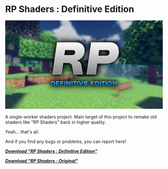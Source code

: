 # RP Shaders : Definitive Edition

![](rp-def-thumbnail.png)

A single-worker shaders project.
Main target of this project to remake old shaders like "RP Shaders" back in higher quality.

Yeah... that's all.

And if you find any bugs or problems, you can report here!


[_**Download "RP Shaders : Definitive Edition"**_](https://github.com/ShieruG/RP-Shaders_Definitive-Edition/releases/download/1.0.0/RP-Definitive.mcpack)

[_**Download "RP Shaders : Original"**_](https://st.mcpedl.com/submissions/10185/106/web/RP_Shader_Final_Version.zip?response-content-type=application%2Foctet-stream&X-Amz-Content-Sha256=UNSIGNED-PAYLOAD&X-Amz-Algorithm=AWS4-HMAC-SHA256&X-Amz-Credential=AKIAWIP67OX24RAEGEGF%2F20211119%2Fus-east-2%2Fs3%2Faws4_request&X-Amz-Date=20211119T062806Z&X-Amz-SignedHeaders=host&X-Amz-Expires=3600&X-Amz-Signature=ef1d55bac9a2330eb5aa75aacf57ff14dcb805620e3e4512d588eaf384a4735c)
